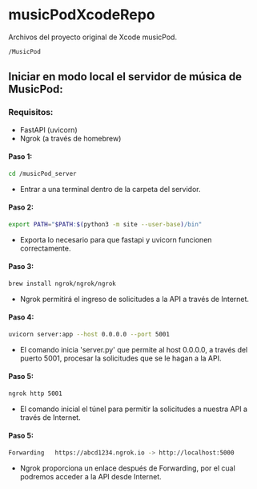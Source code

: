# musicPodXcodeRepo
Archivos del proyecto original de Xcode musicPod.
````zsh
/MusicPod
````

## Iniciar en modo local el servidor de música de MusicPod:

### Requisitos:
* FastAPI (uvicorn)
* Ngrok (a través de homebrew)

#### Paso 1:
````zsh
cd /musicPod_server
````
- Entrar a una terminal dentro de la carpeta del servidor.

#### Paso 2:
````zsh
export PATH="$PATH:$(python3 -m site --user-base)/bin"
````
- Exporta lo necesario para que fastapi y uvicorn funcionen correctamente.

#### Paso 3:
````zsh
brew install ngrok/ngrok/ngrok
````
- Ngrok permitirá el ingreso de solicitudes a la API a través de Internet.

#### Paso 4:
````zsh
uvicorn server:app --host 0.0.0.0 --port 5001
````
- El comando inicia 'server.py' que permite al host 0.0.0.0, a través del puerto 5001, procesar la solicitudes que se le hagan a la API.

#### Paso 5:
````zsh
ngrok http 5001
````
- El comando inicial el túnel para permitir la solicitudes a nuestra API a través de Internet.

#### Paso 5:
````zsh
Forwarding   https://abcd1234.ngrok.io -> http://localhost:5000
````
- Ngrok proporciona un enlace después de Forwarding, por el cual podremos acceder a la API desde Internet.
